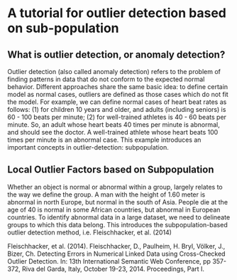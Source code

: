 # A tutorial for outlier detection based on sub-population

## What is outlier detection, or anomaly detection?

Outlier detection (also called anomaly detection) refers to the problem of finding patterns in data that do not conform to the expected normal behavior.
Different approaches share the same basic idea: to define certain model as normal cases, outliers are defined as those cases which do not fit the model.
For example, we can define normal cases of heart beat rates as follows: (1) for children 10 years and older,
and adults (including seniors) is 60 - 100 beats per minute; (2) for well-trained athletes is 40 - 60 beats per minute.
So, an adult whose heart beats 40 times per minute is abnormal, and should see the doctor. A well-trained athlete
whose heart beats 100 times per minute is an abnormal case. This example introduces an important concepts in
outlier-detection: subpopulation.

## Local Outlier Factors based on Subpopulation
Whether an object is normal or abnormal within a group, largely relates to the way we define the group.
A man with the height of 1.60 meter is abnormal in north Europe, but normal in the south of Asia.
People die at the age of  40 is normal in some African countries, but abnormal in European countries.
To identify abnormal data in a large dataset, we need to delineate groups to which this data belong.
This introduces the subpopulation-based outlier detection method, i.e. Fleischhacker, et al. (2014)

Fleischhacker, et al. (2014). Fleischhacker, D., Paulheim, H. Bryl, Völker, J., Bizer, Ch.
Detecting Errors in Numerical Linked Data using Cross-Checked Outlier Detection.
In: 13th International Semantic Web Conference, pp 357-372, Riva del Garda, Italy, October 19-23, 2014. Proceedings, Part I.
